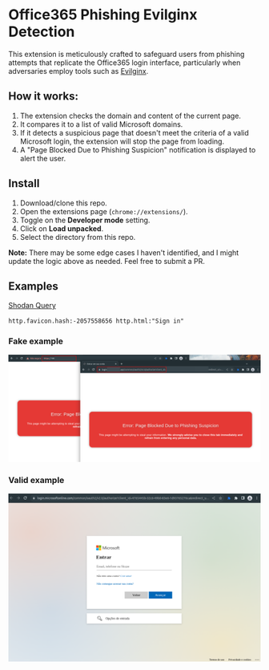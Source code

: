 # Office365 Phishing Evilginx Detection

This extension is meticulously crafted to safeguard users from phishing attempts that replicate the Office365 login interface, particularly when adversaries employ tools such as [Evilginx](https://github.com/kgretzky/evilginx2).

## How it works:

1. The extension checks the domain and content of the current page.
2. It compares it to a list of valid Microsoft domains.
3. If it detects a suspicious page that doesn't meet the criteria of a valid Microsoft login, the extension will stop the page from loading.
4. A "Page Blocked Due to Phishing Suspicion" notification is displayed to alert the user.

## Install

1. Download/clone this repo.
2. Open the extensions page (`chrome://extensions/`).
3. Toggle on the **Developer mode** setting.
4. Click on **Load unpacked**.
5. Select the directory from this repo.

**Note:** There may be some edge cases I haven't identified, and I might update the logic above as needed. Feel free to submit a PR.

## Examples

[Shodan Query](https://www.shodan.io/search?query=http.favicon.hash%3A-2057558656+http.html%3A%22Sign+in%22+org%3A%22Amazon+Data+Services+NoVa%22)
```
http.favicon.hash:-2057558656 http.html:"Sign in"
```

### Fake example
![fake](img/fake-office-ip-domain.png)

### Valid example
![valid](img/original-office.png)
